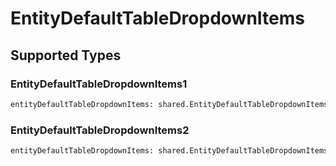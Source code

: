 # EntityDefaultTableDropdownItems


## Supported Types

### EntityDefaultTableDropdownItems1

```python
entityDefaultTableDropdownItems: shared.EntityDefaultTableDropdownItems1 = /* values here */
```

### EntityDefaultTableDropdownItems2

```python
entityDefaultTableDropdownItems: shared.EntityDefaultTableDropdownItems2 = /* values here */
```

